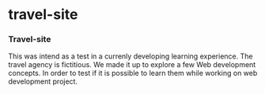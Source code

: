 # travel-site
<h3>Travel-site</h3>
<p>This was intend as a test in a currenly developing learning experience. The travel agency is fictitious. We made it up to explore a few Web development concepts. In order to test if it is possible to learn them while working on web development project.</p>
